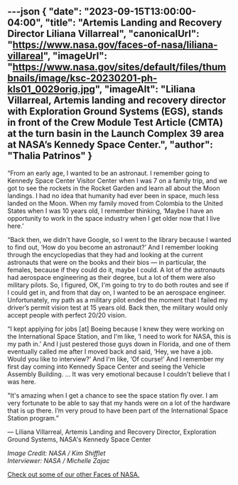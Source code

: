 ---json
{
  "date": "2023-09-15T13:00:00-04:00",
  "title": "Artemis Landing and Recovery Director Liliana Villarreal",
  "canonicalUrl": "https://www.nasa.gov/faces-of-nasa/liliana-villareal",
  "imageUrl": "https://www.nasa.gov/sites/default/files/thumbnails/image/ksc-20230201-ph-kls01_0029orig.jpg",
  "imageAlt": "Liliana Villarreal, Artemis landing and recovery director with Exploration Ground Systems (EGS), stands in front of the Crew Module Test Article (CMTA) at the turn basin in the Launch Complex 39 area at NASA’s Kennedy Space Center.",
  "author": "Thalia Patrinos"
}
---

“From an early age, I wanted to be an astronaut. I remember going to Kennedy Space Center Visitor Center when I was 7 on a family trip, and we got to see the rockets in the Rocket Garden and learn all about the Moon landings. I had no idea that humanity had ever been in space, much less landed on the Moon. When my family moved from Colombia to the United States when I was 10 years old, I remember thinking, ‘Maybe I have an opportunity to work in the space industry when I get older now that I live here.’

“Back then, we didn't have Google, so I went to the library because I wanted to find out, ‘How do you become an astronaut?’ And I remember looking through the encyclopedias that they had and looking at the current astronauts that were on the books and their bios — in particular, the females, because if they could do it, maybe I could. A lot of the astronauts had aerospace engineering as their degree, but a lot of them were also military pilots. So, I figured, OK, I'm going to try to do both routes and see if I could get in, and from that day on, I wanted to be an aerospace engineer. Unfortunately, my path as a military pilot ended the moment that I failed my driver’s permit vision test at 15 years old. Back then, the military would only accept people with perfect 20/20 vision.

“I kept applying for jobs \[at\] Boeing because I knew they were working on the International Space Station, and I'm like, ‘I need to work for NASA, this is my path in.’ And I just pestered those guys down in Florida, and one of them eventually called me after I moved back and said, ‘Hey, we have a job. Would you like to interview?’ And I'm like, ‘Of course!’ And I remember my first day coming into Kennedy Space Center and seeing the Vehicle Assembly Building. … It was very emotional because I couldn't believe that I was here.

"It's amazing when I get a chance to see the space station fly over. I am very fortunate to be able to say that my hands were on a lot of the hardware that is up there. I’m very proud to have been part of the International Space Station program.”

— Liliana Villarreal, Artemis Landing and Recovery Director, Exploration Ground Systems, NASA's Kennedy Space Center

_Image Credit: NASA /_ _Kim Shifflet_  
_Interviewer: NASA / Michelle Zajac_

[Check out some of our other Faces of NASA.](http://www.nasa.gov/faces-of-nasa)
